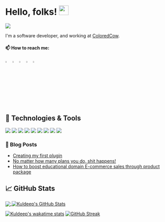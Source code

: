 # Hello, folks! <img src="https://raw.githubusercontent.com/MartinHeinz/MartinHeinz/master/wave.gif" width="30px">


![](https://visitor-badge.glitch.me/badge?page_id=kuldeep3.kuldeep3)

I'm a software developer, and working at <a href="https://coloredcow.com?utm_source=github&utm_medium=kuldeep3">ColoredCow</a>.



  #### 📫 How to reach me:   
  [<img src="https://upload.wikimedia.org/wikipedia/commons/8/83/Steam_icon_logo.svg" width="3.5%"/>](https://steamcommunity.com/profiles/76561198798149288/)
  [<img src="https://img.icons8.com/color/48/000000/twitter.png" width="3.5%"/>](https://twitter.com/arcenmities)
  [<img src="https://img.icons8.com/color/48/000000/linkedin.png" width="3.5%"/>](https://www.linkedin.com/in/kuldeep-upreti-3629ab145/)
  [<img src="https://img.icons8.com/fluent/48/000000/instagram-new.png" width="3.5%"/>](https://www.instagram.com/arcenmities)
  <a href="mailto:kuldeep.upreti@coloredcow.com"> <img src="https://img.icons8.com/fluent/48/000000/gmail.png" width="3.5%"/> </a>


## 🔧 Technologies & Tools
![](https://img.shields.io/badge/OS-Windows-informational?style=flat&logo=windows&logoColor=white&color=2bbc8a)
![](https://img.shields.io/badge/Editor-VScode-informational?style=flat&logo=visual-studio-code&logoColor=white&color=2bbc8a)
![](https://img.shields.io/badge/Code-Laravel-informational?style=flat&logo=laravel&logoColor=white&color=2bbc8a)
![](https://img.shields.io/badge/Code-PHP-informational?style=flat&logo=php&logoColor=white&color=2bbc8a)
![](https://img.shields.io/badge/Code-Wordpress-informational?style=flat&logo=wordPress&logoColor=white&color=2bbc8a)
![](https://img.shields.io/badge/Code-ReactNative-informational?style=flat&logo=react&logoColor=white&color=2bbc8a)
![](https://img.shields.io/badge/Shell-Powershell-informational?style=flat&logo=powershell&logoColor=white&color=2bbc8a)
![](https://img.shields.io/badge/Tools-MySQL-informational?style=flat&logo=mysql&logoColor=white&color=2bbc8a)
![](https://img.shields.io/badge/Tools-MsSQL-informational?style=flat&logo=microsoft-sql-server&logoColor=white&color=2bbc8a)



<!-- **kuldeep3/kuldeep3** is a ✨ _special_ ✨ repository because its `README.md` (this file) appears on your GitHub profile. -->

<!--Here are some ideas to get you started:

- 🔭 I’m currently working on Wordpress & React Native
- 🌱 I’m currently learning Laravel
- 💬 Ask me about anything, I am happy to help -->








### :newspaper: Blog Posts

- [Creating my first plugin](https://kuldeepupreti3.medium.com/creating-my-first-plugin-4f2633de0d62)
- [No matter how many plans you do, shit happens!](https://kuldeepupreti3.medium.com/no-matter-how-many-plans-you-do-shit-happens-16ba012602d0)
- [How to boost educational domain E-commerce sales through product package](https://coloredcow.com/how-to-boost-e-commerce-sales-through-packages/?utm_source=github&utm_medium=kuldeep3)



## &#x1f4c8; GitHub Stats

<a href="https://github.com/kuldeep3/kuldeep3">
  <img align="center" src="https://github-readme-stats.vercel.app/api/top-langs/?username=kuldeep3&hide=java,CSS,html&theme=vue&langs_count=8&layout=compact" />
</a>
<a href="https://github.com/kuldeep3/kuldeep3">
  <img align="center" src="https://github-readme-stats.vercel.app/api?username=kuldeep3&show_icons=true&hide=stars&line_height=27&count_private=true&theme=vue" alt="Kuldeep's GitHub Stats" />
</a>

[![Kuldeep's wakatime stats](https://github-readme-stats.vercel.app/api/wakatime?username=arcenmities)](https://wakatime.com/@arcenmities)
[![GitHub Streak](https://github-readme-streak-stats.herokuapp.com?user=kuldeep3&hide_border=true&fire=4ADD23)](https://git.io/streak-stats)

<!-- links to social media icons -->

<!-- icons with padding -->

[1.1]: http://i.imgur.com/tXSoThF.png (twitter icon with padding)
[2.1]: http://i.imgur.com/0o48UoR.png (github icon with padding)

<!-- icons without padding -->

[1.2]: http://i.imgur.com/wWzX9uB.png (twitter icon without padding)
[2.2]: http://i.imgur.com/9I6NRUm.png (github icon without padding)
[3.2]: https://raw.githubusercontent.com/MartinHeinz/MartinHeinz/master/linkedin-3-16.png (LinkedIn icon without padding)


<!-- links to your social media accounts -->

[1]: https://twitter.com/arcenmities
[2]: https://github.com/kuldeep3
[3]: https://www.linkedin.com/in/kuldeep-upreti-3629ab145/





<!-- Resources -->
<!-- Icons: https://simpleicons.org/ -->
<!-- GitHub Stats: https://github.com/anuraghazra/github-readme-stats -->
<!-- Emojis: https://emojipedia.org/emoji/ -->
<!-- HTML Emojis: https://www.fileformat.info/index.htm -->
<!-- Shields: https://shields.io/ -->
<!-- Awesome GitHub Profile README: https://github.com/abhisheknaiidu/awesome-github-profile-readme -->
